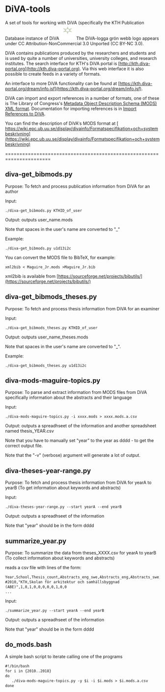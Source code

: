 # DiVA-tools
A set of tools for working with DiVA (specifically the KTH Publication
Database instance of DiVA <img width="48" height="48"
src="DiVA-star_green-web.jpg">
The DiVA-logga grön webb logo appears under CC Attribution-NonCommercial 3.0 Unported (CC BY-NC 3.0).

DiVA contains publications produced by the researchers and students and is
used by quite a number of universities, university colleges, and research
institutes. The search interface for KTH's DiVA portal is
[http://kth.diva-portal.org](http://kth.diva-portal.org). Via this web
interface it is also possible to create feeds in a variety of formats.

An interface to more DiVA functionality can be found at [https://kth.diva-portal.org/dream/info.jsf](https://kth.diva-portal.org/dream/info.jsf).

DiVA can import and export references in a number of formats, one of these is
The Library of Congress's [Metadata Object Description Schema (MODS) XML
format](http://www.loc.gov/standards/mods/). Documentation for importing
references is in [Import References to DiVA](http://www.ub.umu.se/sites/default/files/dokument/import_references_to_diva.pdf).

You can find the description of DiVA's MODS format at [
https://wiki.epc.ub.uu.se/display/divainfo/Formatspecifikation+och+systembeskrivning](https://wiki.epc.ub.uu.se/display/divainfo/Formatspecifikation+och+systembeskrivning)

======================================================================
## diva-get_bibmods.py

Purpose: To fetch and process publication information from DiVA for an author

Input:
```
./diva-get_bibmods.py KTHID_of_user
```

Output: outputs user_name.mods

Note that spaces in the user's name are converted to "_"

Example:
```
./diva-get_bibmods.py u1d13i2c
```

You can convert the MODS file to BibTeX, for example:
```
xml2bib < Maguire_Jr.mods >Maguire_Jr.bib
```

xml2bib is available from [https://sourceforge.net/projects/bibutils/](https://sourceforge.net/projects/bibutils/)

## diva-get_bibmods_theses.py

Purpose: To fetch and process thesis information from DiVA for an examiner

Input:
```
./diva-get_bibmods_theses.py KTHID_of_user
```

Output: outputs user_name_theses.mods

Note that spaces in the user's name are converted to "_".

Example:
```
./diva-get_bibmods_theses.py u1d13i2c
```

## diva-mods-maguire-topics.py

Purpose: To parse and extract information from MODS files from DiVA
          specifically information about the abstracts and their language

Input:
```
./diva-mods-maguire-topics.py -i xxxx.mods > xxxx.mods.a.csv
```
Output: outputs a spreadhseet of the information and another spreadsheet named thesis_YEAR.csv

Note that you have to manually set "year" to the year as dddd - to get the correct output file.
 
Note that the "-v" (verbose) argument will generate a lot of output.


## diva-theses-year-range.py

Purpose: To fetch and process thesis information from DiVA for yearA to yearB
            (To get information about keywords and abstracts)

Input:
```
./diva-theses-year-range.py --start yearA --end yearB
```

Output: outputs a spreadhseet of the information

Note that "year" should be in the form dddd

## summarize_year.py

Purpose: To summarize the data from theses_XXXX.csv for yearA to yearB
            (To collect information about keywords and abstracts)

reads a csv file with lines of the form:
```
Year,School,Thesis_count,Abstracts_eng_swe,Abstracts_eng,Abstracts_swe,Abstracts_missing,Abstracts_nor,Abstracts_ger,Keywords_eng_swe,Keywords_eng,Keywords_swe,Keywords_missing
#2010,"KTH,Skolan för arkitektur och samhällsbyggnad (ABE)",1,0,1,0,0,0,0,0,1,0,0
...
```

Input:
```
./summarize_year.py --start yearA --end yearB
```

Output: outputs a spreadhseet of the information

Note that "year" should be in the form dddd

## do_mods.bash

A simple bash script to iterate calling one of the programs
```
#!/bin/bash
for i in {2010..2018}
do
   ./diva-mods-maguire-topics.py -y $i -i $i.mods > $i.mods.a.csv
done
```
